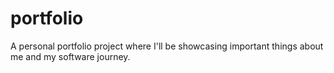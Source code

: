 # portfolio
A personal portfolio project where I'll be showcasing important things about me and my software journey.
